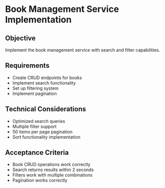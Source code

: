 # Book Management Service Implementation

## Objective
Implement the book management service with search and filter capabilities.

## Requirements
- Create CRUD endpoints for books
- Implement search functionality
- Set up filtering system
- Implement pagination

## Technical Considerations
- Optimized search queries
- Multiple filter support
- 50 items per page pagination
- Sort functionality implementation

## Acceptance Criteria
- Book CRUD operations work correctly
- Search returns results within 2 seconds
- Filters work with multiple combinations
- Pagination works correctly

